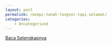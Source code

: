 ```yaml
---
layout: post
permalink: /mimpi-tanah-longsor-tapi-selamat/
categories:
    - Uncategorized
---
```


[Baca Selengkapnya](/06)
